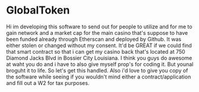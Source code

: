 # GlobalToken
Hi im developing this software to send out for people to utilize and for me to gain network and a market cap for the main casino that's suppose to have been funded already through Etherscan and deployed by Github. It was either stolen or changed without my consent. It'd be GREAT if we could find that smart contract so that i can get my casino back that's located at 750 Diamond Jacks Blvd in Bossier City Louisiana. I think you guys do awesome at waht you do and i have to also give myself prop's for coding it. But younal broguht it to life. So let's get this handled. Also i'd love to give you copy of the software while seeing if you wouldn't mind either a contract/application and fill out a W2 for tax purposes.